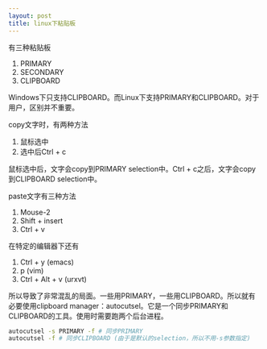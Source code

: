 ```yaml
---
layout: post
title: linux下粘贴板
---
```


有三种粘贴板
1. PRIMARY
2. SECONDARY
3. CLIPBOARD

Windows下只支持CLIPBOARD。而Linux下支持PRIMARY和CLIPBOARD。对于用户，区别并不重要。

copy文字时，有两种方法
1. 鼠标选中
2. 选中后Ctrl + c

鼠标选中后，文字会copy到PRIMARY selection中。Ctrl + c之后，文字会copy到CLIPBOARD selection中。

paste文字有三种方法
1. Mouse-2
2. Shift + insert
3. Ctrl + v

在特定的编辑器下还有
1. Ctrl + y (emacs)
2. p (vim)
3. Ctrl + Alt + v (urxvt)

所以导致了非常混乱的局面。一些用PRIMARY，一些用CLIPBOARD。所以就有必要使用clipboard manager：autocutsel。它是一个同步PRIMARY和CLIPBOARD的工具。使用时需要跑两个后台进程。

```bash
autocutsel -s PRIMARY -f # 同步PRIMARY
autocutsel -f # 同步CLIPBOARD (由于是默认的selection，所以不用-s参数指定)
```
